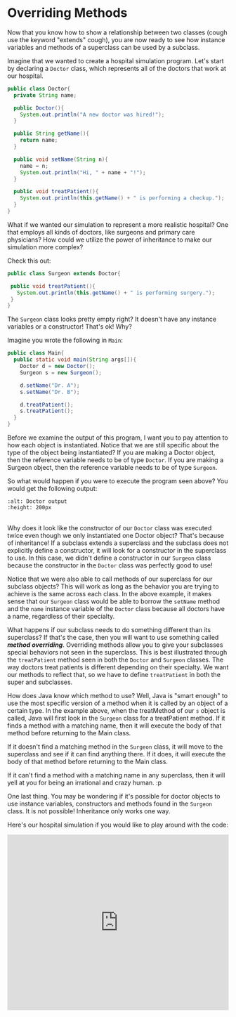 Overriding Methods
==================

Now that you know how to show a relationship between two classes (cough use the keyword "extends" cough), you are now ready to see how instance variables and methods of a superclass can be used by a subclass.

Imagine that we wanted to create a hospital simulation program. Let's start by declaring a `Doctor` class, which represents all of the doctors that work at our hospital.

```Java
public class Doctor{
  private String name;

  public Doctor(){
    System.out.println("A new doctor was hired!");
  }

  public String getName(){
    return name;
  }

  public void setName(String n){
    name = n;
    System.out.println("Hi, " + name + "!");
  }

  public void treatPatient(){
    System.out.println(this.getName() + " is performing a checkup.");
  }
}
```
 What if we wanted our simulation to represent a more realistic hospital? One that employs all kinds of doctors, like surgeons and primary care physicians? How could we utilize the power of inheritance to make our simulation more complex?

 Check this out:

 ```Java
public class Surgeon extends Doctor{

  public void treatPatient(){
    System.out.println(this.getName() + " is performing surgery.");
  }
}
```

The `Surgeon` class looks pretty empty right? It doesn't have any instance variables or a constructor! That's ok! Why?

Imagine you wrote the following in `Main`:

```java
public class Main{
  public static void main(String args[]){
    Doctor d = new Doctor();
    Surgeon s = new Surgeon();

    d.setName("Dr. A");
    s.setName("Dr. B");

    d.treatPatient();
    s.treatPatient();
  }
}
```
Before we examine the output of this program, I want you to pay attention to how each object is instantiated. Notice that we are still specific about the type of the object being instantiated? If you are making a Doctor object, then the reference variable needs to be of type `Doctor`. If you are making a Surgeon object, then the reference variable needs to be of type `Surgeon`.

So what would happen if you were to execute the program seen above? You would get the following output:

```{image} output1.png
:alt: Doctor output
:height: 200px
```
<br>Why does it look like the constructor of our `Doctor` class was executed twice even though we only instantiated one Doctor object? That's because of inheritance! If a subclass extends a superclass and the subclass does not explicitly define a constructor, it will look for a constructor in the superclass to use. In this case, we didn't define a constructor in our `Surgeon` class because the constructor in the `Doctor` class was perfectly good to use!

Notice that we were also able to call methods of our superclass for our subclass objects? This will work as long as the behavior you are trying to achieve is the same across each class. In the above example, it makes sense that our `Surgeon` class would be able to borrow the `setName` method and the `name` instance variable of the `Doctor` class because all doctors have a name, regardless of their specialty.

What happens if our subclass needs to do something different than its superclass? If that's the case, then you will want to use something called ***method overriding***. Overriding methods allow you to give your subclasses special behaviors not seen in the superclass. This is best illustrated through the `treatPatient` method seen in both the `Doctor` and `Surgeon` classes. The way doctors treat patients is different depending on their specialty. We want our methods to reflect that, so we have to define `treatPatient` in both the super and subclasses.

How does Java know which method to use? Well, Java is "smart enough" to use the most specific version of a method when it is called by an object of a certain type. In the example above, when the treatMethod of our `s` object is called, Java will first look in the `Surgeon` class for a treatPatient method. If it finds a method with a matching name, then it will execute the body of that method before returning to the Main class.

If it doesn't find a matching method in the `Surgeon` class, it will move to the superclass and see if it can find anything there. If it does, it will execute the body of that method before returning to the Main class.

If it can't find a method with a matching name in any superclass, then it will  yell at you for being an irrational and crazy human. :p

One last thing. You may be wondering if it's possible for doctor objects to use instance variables, constructors and methods found in the `Surgeon` class. It is not possible! Inheritance only works one way.

Here's our hospital simulation if you would like to play around with the code:
<iframe height="400px" width="100%" src="https://replit.com/@SoniaSpindt1/Example812?lite=true" scrolling="no" frameborder="no" allowtransparency="true" allowfullscreen="true" sandbox="allow-forms allow-pointer-lock allow-popups allow-same-origin allow-scripts allow-modals"></iframe>
